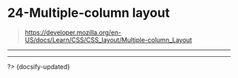 # 24-Multiple-column layout

> <https://developer.mozilla.org/en-US/docs/Learn/CSS/CSS_layout/Multiple-column_Layout>

---



---

?> {docsify-updated}